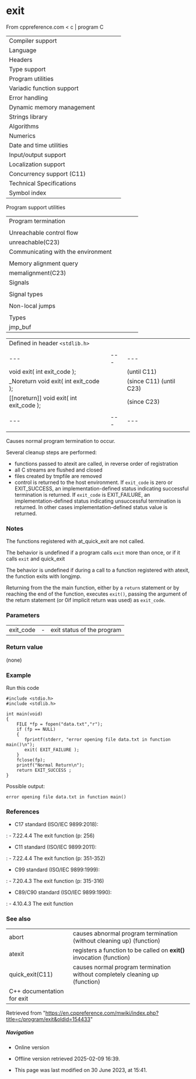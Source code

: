 # exit

From cppreference.com
< c‎ | program
 C

|  |  |  |  |  |
| --- | --- | --- | --- | --- |
| Compiler support | | | | |
| Language | | | | |
| Headers | | | | |
| Type support | | | | |
| Program utilities | | | | |
| Variadic function support | | | | |
| Error handling | | | | |
| Dynamic memory management | | | | |
| Strings library | | | | |
| Algorithms | | | | |
| Numerics | | | | |
| Date and time utilities | | | | |
| Input/output support | | | | |
| Localization support | | | | |
| Concurrency support (C11) | | | | |
| Technical Specifications | | | | |
| Symbol index | | | | |

 Program support utilities

|  |  |  |  |  |
| --- | --- | --- | --- | --- |
| Program termination | | | | |
| |  |  |  |  |  | | --- | --- | --- | --- | --- | | abort | | | | | | ****exit**** | | | | | | quick_exit(C11) | | | | | | _Exit(C99) | | | | | | |  |  |  |  |  | | --- | --- | --- | --- | --- | | atexit | | | | | | at_quick_exit(C11) | | | | | | EXIT_SUCCESSEXIT_FAILURE | | | | | |
| Unreachable control flow | | | | |
| unreachable(C23) | | | | |
| Communicating with the environment | | | | |
| |  |  |  |  |  | | --- | --- | --- | --- | --- | | getenvgetenv_s(C11) | | | | | | |  |  |  |  |  | | --- | --- | --- | --- | --- | | system | | | | | |  | | | | | |
| Memory alignment query | | | | |
| memalignment(C23) | | | | |
| Signals | | | | |
| |  |  |  |  |  | | --- | --- | --- | --- | --- | | signal | | | | | | raise | | | | | | sig_atomic_t | | | | | | |  |  |  |  |  | | --- | --- | --- | --- | --- | | SIG_DFLSIG_IGN | | | | | | SIG_ERR | | | | | |
| Signal types | | | | |
| |  |  |  |  |  | | --- | --- | --- | --- | --- | | SIGABRTSIGFPESIGILL | | | | | | |  |  |  |  |  | | --- | --- | --- | --- | --- | | SIGINTSIGSEGVSIGTERM | | | | | |
| Non-local jumps | | | | |
| |  |  |  |  |  | | --- | --- | --- | --- | --- | | setjmp | | | | | | |  |  |  |  |  | | --- | --- | --- | --- | --- | | longjmp | | | | | |
| Types | | | | |
| jmp_buf | | | | |

|  |  |  |
| --- | --- | --- |
| Defined in header `<stdlib.h>` |  |  |
|  |  |  |
| --- | --- | --- |
| void exit( int exit_code ); |  | (until C11) |
| _Noreturn void exit( int exit_code ); |  | (since C11)  (until C23) |
| [[noreturn]] void exit( int exit_code ); |  | (since C23) |
|  |  |  |
| --- | --- | --- |
|  |  |  |

Causes normal program termination to occur.

Several cleanup steps are performed:

- functions passed to atexit are called, in reverse order of registration
- all C streams are flushed and closed
- files created by tmpfile are removed
- control is returned to the host environment. If `exit_code` is zero or EXIT_SUCCESS, an implementation-defined status indicating successful termination is returned. If `exit_code` is EXIT_FAILURE, an implementation-defined status indicating unsuccessful termination is returned. In other cases implementation-defined status value is returned.

### Notes

The functions registered with at_quick_exit are not called.

The behavior is undefined if a program calls `exit` more than once, or if it calls `exit` and quick_exit

The behavior is undefined if during a call to a function registered with atexit, the function exits with longjmp.

Returning from the the main function, either by a `return` statement or by reaching the end of the function, executes `exit()`, passing the argument of the return statement (or ​0​ if implicit return was used) as `exit_code`.

### Parameters

|  |  |  |
| --- | --- | --- |
| exit_code | - | exit status of the program |

### Return value

(none)

### Example

Run this code

```
#include <stdio.h>
#include <stdlib.h>
 
int main(void)
{
    FILE *fp = fopen("data.txt","r");
    if (fp == NULL)
    {
       fprintf(stderr, "error opening file data.txt in function main()\n");
       exit( EXIT_FAILURE );
    }
    fclose(fp);
    printf("Normal Return\n");
    return EXIT_SUCCESS ;
}

```

Possible output:

```
error opening file data.txt in function main()

```

### References

- C17 standard (ISO/IEC 9899:2018):

:   - 7.22.4.4 The exit function (p: 256)

- C11 standard (ISO/IEC 9899:2011):

:   - 7.22.4.4 The exit function (p: 351-352)

- C99 standard (ISO/IEC 9899:1999):

:   - 7.20.4.3 The exit function (p: 315-316)

- C89/C90 standard (ISO/IEC 9899:1990):

:   - 4.10.4.3 The exit function

### See also

|  |  |
| --- | --- |
| abort | causes abnormal program termination (without cleaning up)   (function) |
| atexit | registers a function to be called on ****exit()**** invocation   (function) |
| quick_exit(C11) | causes normal program termination without completely cleaning up   (function) |
| C++ documentation for exit | |

Retrieved from "<https://en.cppreference.com/mwiki/index.php?title=c/program/exit&oldid=154433>"

##### Navigation

- Online version
- Offline version retrieved 2025-02-09 16:39.

- This page was last modified on 30 June 2023, at 15:41.